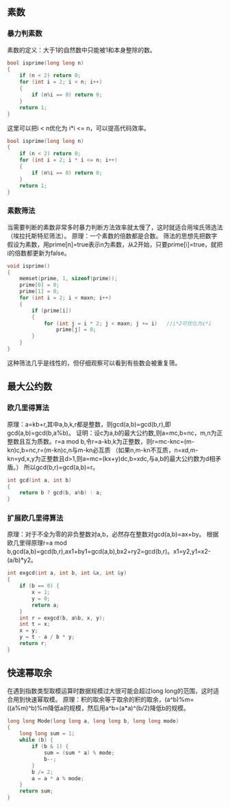 ## 素数
### 暴力判素数
素数的定义：大于1的自然数中只能被1和本身整除的数。
```cpp
bool isprime(long long n)
{
	if (n < 2) return 0;
	for (int i = 2; i < n; i++)
	{
		if (n%i == 0) return 0;
	}
	return 1;
}
```
这里可以把i < n优化为 i*i <= n，可以提高代码效率。
```cpp
bool isprime(long long n)
{
	if (n < 2) return 0;
	for (int i = 2; i * i <= n; i++)
	{
		if (n%i == 0) return 0;
	}
	return 1;
}
```
### 素数筛法
当需要判断的素数非常多时暴力判断方法效率就太慢了，这时就适合用埃氏筛选法（埃拉托斯特尼筛法）。
原理：一个素数的倍数都是合数。
筛法的思想先把数字假设为素数，用prime[n]=true表示n为素数，从2开始，只要prime[i]=true，就把i的倍数都更新为false。
```cpp
void isprime()
{
	memset(prime, 1, sizeof(prime));
	prime[0] = 0;
	prime[1] = 0;
	for (int i = 2; i < maxn; i++)
	{
		if (prime[i])
		{
			for (int j = i * 2; j < maxn; j += i)	//i*2可优化为i*i
				prime[j] = 0;
		}
	}
}
```
这种筛法几乎是线性的，但仔细观察可以看到有些数会被重复筛。
## 最大公约数
### 欧几里得算法
原理：a=kb+r,其中a,b,k,r都是整数，则gcd(a,b)=gcd(b,r),即gcd(a,b)=gcd(b,a%b)。
证明：设c为a,b的最大公约数,则a=mc,b=nc，m,n为正整数且互为质数。r=a mod b,令r=a-kb,k为正整数，则r=mc-knc=(m-kn)c,b=nc,r=(m-kn)c,n与m-kn必互质
（如果n,m-kn不互质，n=xd,m-kn=yd,x,y为正整数且d>1,则a=mc=(kx+y)dc,b=xdc,与a,b的最大公约数为d相矛盾。）
所以gcd(b,r)=gcd(a,b)=r。
```cpp
int gcd(int a, int b)
{
	return b ? gcd(b, a%b) : a;
}
```
### 扩展欧几里得算法
原理：对于不全为零的非负整数对a,b，必然存在整数对gcd(a,b)=ax+by。
根据欧几里得原理r=a mod b,gcd(a,b)=gcd(b,r),ax1+by1=gcd(a,b),bx2+ry2=gcd(b,r)。x1=y2,y1=x2-(a/b)*y2。
```cpp
int exgcd(int a, int b, int &x, int &y)
{
	if (b == 0) {
		x = 1;
		y = 0;
		return a;
	}
	int r = exgcd(b, a%b, x, y);
	int t = x;
	x = y;
	y = t - a / b * y;
	return r;
}
```
## 快速幂取余
在遇到指数类型取模运算时数据规模过大很可能会超过long long的范围，这时适合用到快速幂取模。
原理：积的取余等于取余的积的取余，(a^b)%m=((a%m)^b)%m降低a的规模，然后用a^b=(a*a)^(b/2)降低b的规模。
```cpp
long long Mode(long long a, long long b, long long mode)
{
	long long sum = 1;
	while (b) {
		if (b & 1) {
			sum = (sum * a) % mode;
			b--;
		}
		b /= 2;
		a = a * a % mode;
	}
	return sum;
}
```
